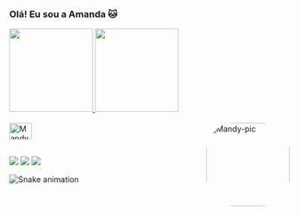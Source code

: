 ### Olá! Eu sou a Amanda 🐱


<div lign="center">
  <a href="https://github.com/AmandMendes">
  <img height="150em" src="https://github-readme-stats.vercel.app/api?username=AmandMendes&show_icons=true&theme=cobalt&include_all_commits=true&count_private=true"/>
  <img height="150em" src="https://github-readme-stats.vercel.app/api/top-langs/?username=AmandMendes&layout=compact&langs_count=7&theme=cobalt"/>
</div>
<div style="display: inline_block"><br>
  <img align="center" alt="Mandy-Java" height="30" width="40" src="https://cdn.jsdelivr.net/gh/devicons/devicon/icons/java/java-original-wordmark.svg">
      <img align="right" alt="Mandy-pic" height="150" style="border-radius:50px;" src="https://cdn.discordapp.com/attachments/1005138887284367371/1019766358268989461/download20220903211208.png?width=676&height=676">
</div>
  
  ##
 
<div> 
  <a href="https://instagram.com/mandy.mendes" target="_blank"><img src="https://img.shields.io/badge/-Instagram-%23E4405F?style=for-the-badge&logo=instagram&logoColor=white" target="_blank"></a>
 	<a href = "mailto:ti.amandamendes@gmail.com"><img src="https://img.shields.io/badge/-Gmail-%23333?style=for-the-badge&logo=gmail&logoColor=white" target="_blank"></a>
  <a href="https://www.linkedin.com/in/amanda-m-oliveira" target="_blank"><img src="https://img.shields.io/badge/-LinkedIn-%230077B5?style=for-the-badge&logo=linkedin&logoColor=white" target="_blank"></a> 

  ![Snake animation](https://github.com/amandamendes06/amandmendes/blob/output/github-contribution-grid-snake.svg)
 
</div>
